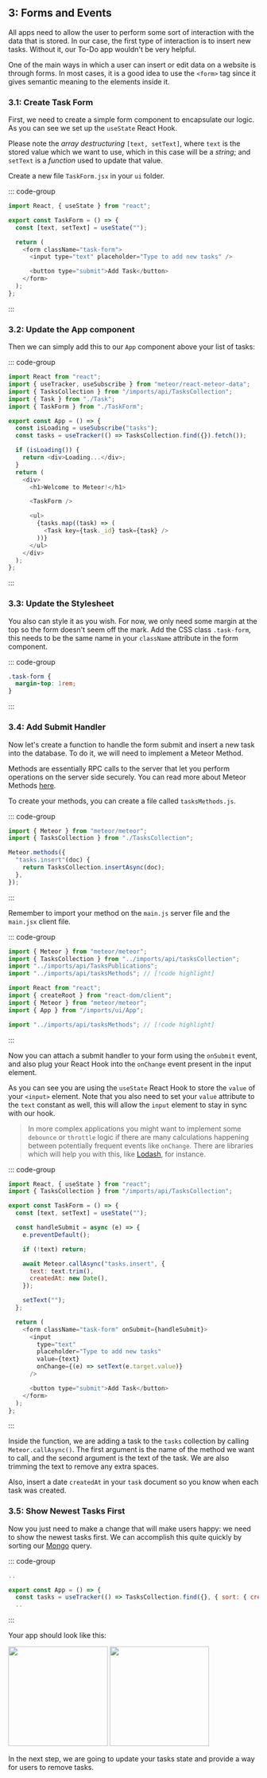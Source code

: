 ## 3: Forms and Events

All apps need to allow the user to perform some sort of interaction with the data that is stored. In our case, the first type of interaction is to insert new tasks. Without it, our To-Do app wouldn't be very helpful.

One of the main ways in which a user can insert or edit data on a website is through forms. In most cases, it is a good idea to use the `<form>` tag since it gives semantic meaning to the elements inside it.

### 3.1: Create Task Form

First, we need to create a simple form component to encapsulate our logic. As you can see we set up the `useState` React Hook.

Please note the _array destructuring_ `[text, setText]`, where `text` is the stored value which we want to use, which in this case will be a _string_; and `setText` is a _function_ used to update that value.

Create a new file `TaskForm.jsx` in your `ui` folder.

::: code-group

```js [imports/ui/TaskForm.jsx]
import React, { useState } from "react";

export const TaskForm = () => {
  const [text, setText] = useState("");

  return (
    <form className="task-form">
      <input type="text" placeholder="Type to add new tasks" />

      <button type="submit">Add Task</button>
    </form>
  );
};
```

:::

### 3.2: Update the App component

Then we can simply add this to our `App` component above your list of tasks:

::: code-group

```js [imports/ui/App.jsx]
import React from "react";
import { useTracker, useSubscribe } from "meteor/react-meteor-data";
import { TasksCollection } from "/imports/api/TasksCollection";
import { Task } from "./Task";
import { TaskForm } from "./TaskForm";

export const App = () => {
  const isLoading = useSubscribe("tasks");
  const tasks = useTracker(() => TasksCollection.find({}).fetch());

  if (isLoading()) {
    return <div>Loading...</div>;
  }
  return (
    <div>
      <h1>Welcome to Meteor!</h1>

      <TaskForm />

      <ul>
        {tasks.map((task) => (
          <Task key={task._id} task={task} />
        ))}
      </ul>
    </div>
  );
};
```

:::

### 3.3: Update the Stylesheet

You also can style it as you wish. For now, we only need some margin at the top so the form doesn't seem off the mark. Add the CSS class `.task-form`, this needs to be the same name in your `className` attribute in the form component.

::: code-group

```css [client/main.css]
.task-form {
  margin-top: 1rem;
}
```

:::

### 3.4: Add Submit Handler

Now let's create a function to handle the form submit and insert a new task into the database. To do it, we will need to implement a Meteor Method.

Methods are essentially RPC calls to the server that let you perform operations on the server side securely. You can read more about Meteor Methods [here](https://guide.meteor.com/methods.html).

To create your methods, you can create a file called `tasksMethods.js`.

::: code-group

```javascript [imports/api/tasksMethods.js]
import { Meteor } from "meteor/meteor";
import { TasksCollection } from "./TasksCollection";

Meteor.methods({
  "tasks.insert"(doc) {
    return TasksCollection.insertAsync(doc);
  },
});
```

:::

Remember to import your method on the `main.js` server file and the `main.jsx` client file.

::: code-group

```javascript [server/main.js]
import { Meteor } from "meteor/meteor";
import { TasksCollection } from "../imports/api/tasksCollection";
import "../imports/api/TasksPublications";
import "../imports/api/tasksMethods"; // [!code highlight]
```

```javascript [client/main.jsx]
import React from "react";
import { createRoot } from "react-dom/client";
import { Meteor } from "meteor/meteor";
import { App } from "/imports/ui/App";

import "../imports/api/tasksMethods"; // [!code highlight]
```

:::

Now you can attach a submit handler to your form using the `onSubmit` event, and also plug your React Hook into the `onChange` event present in the input element.

As you can see you are using the `useState` React Hook to store the `value` of your `<input>` element. Note that you also need to set your `value` attribute to the `text` constant as well, this will allow the `input` element to stay in sync with our hook.

> In more complex applications you might want to implement some `debounce` or `throttle` logic if there are many calculations happening between potentially frequent events like `onChange`. There are libraries which will help you with this, like [Lodash](https://lodash.com/), for instance.

::: code-group

```js [imports/ui/TaskForm.jsx]
import React, { useState } from "react";
import { TasksCollection } from "/imports/api/TasksCollection";

export const TaskForm = () => {
  const [text, setText] = useState("");

  const handleSubmit = async (e) => {
    e.preventDefault();

    if (!text) return;

    await Meteor.callAsync("tasks.insert", {
      text: text.trim(),
      createdAt: new Date(),
    });

    setText("");
  };

  return (
    <form className="task-form" onSubmit={handleSubmit}>
      <input
        type="text"
        placeholder="Type to add new tasks"
        value={text}
        onChange={(e) => setText(e.target.value)}
      />

      <button type="submit">Add Task</button>
    </form>
  );
};
```

:::

Inside the function, we are adding a task to the `tasks` collection by calling `Meteor.callAsync()`. The first argument is the name of the method we want to call, and the second argument is the text of the task. We are also trimming the text to remove any extra spaces.

Also, insert a date `createdAt` in your `task` document so you know when each task was created.

### 3.5: Show Newest Tasks First

Now you just need to make a change that will make users happy: we need to show the newest tasks first. We can accomplish this quite quickly by sorting our [Mongo](https://guide.meteor.com/collections.html#mongo-collections) query.

::: code-group

```js [imports/ui/App.jsx]
..

export const App = () => {
  const tasks = useTracker(() => TasksCollection.find({}, { sort: { createdAt: -1 } }).fetch());
  ..
```

:::

Your app should look like this:

<img width="200px" src="/tutorials/react/assets/step03-form-new-task.png"/>

<img width="200px" src="/tutorials/react/assets/step03-new-task-on-list.png"/>

In the next step, we are going to update your tasks state and provide a way for users to remove tasks.
